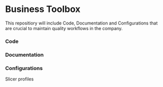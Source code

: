 # Business Toolbox

This repositiory will include Code, Documentation and Configurations that are crucial to maintain quality workflows in the company.

### Code

### Documentation 

### Configurations

Slicer profiles